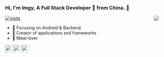 <!--
**lmgy/lmgy** is a ✨ _special_ ✨ repository because its `README.md` (this file) appears on your GitHub profile.

Here are some ideas to get you started:

- 🔭 I’m currently working on ...
- 🌱 I’m currently learning ...
- 👯 I’m looking to collaborate on ...
- 🤔 I’m looking for help with ...
- 💬 Ask me about ...
- 📫 How to reach me: ...
- 😄 Pronouns: ...
- ⚡ Fun fact: ...
-->

### Hi, I'm lmgy, A Full Stack Developer 🚀 from China. 👋

[![visits](https://visitor.vercel.app/page/saltbo?color=light-green)](https://github.com/saltbo/)
<img align="right" src="https://github-readme-stats.vercel.app/api?username=lmgy&show_icons=true&icon_color=CE1D2D&text_color=718096&bg_color=ffffff&hide_title=true" />

- :orange_book: Focusing on Android & Backend
- :hammer: Creator of applications and frameworks
- :meat_on_bone: Meat lover

<p>
    <a href="https://github.com/lmgy">
        <img alt="Lmgy's Github" align="left" width="24px" src="https://cdn.jsdelivr.net/npm/simple-icons@v3/icons/github.svg"/>
    </a>
    <a href="https://leetcode.com/lmgy/">
        <img alt="Lmgy's LeetCode" align="left" width="24px" src="https://cdn.jsdelivr.net/npm/simple-icons@v3/icons/leetcode.svg"/>
    </a>
    <a href="mailto:lmgyend@outlook.com">
        <img alt="Lmgy's Outlook" align="left" width="24px" src="https://cdn.jsdelivr.net/npm/simple-icons@v3/icons/gmail.svg"/>
    </a>
</p>
